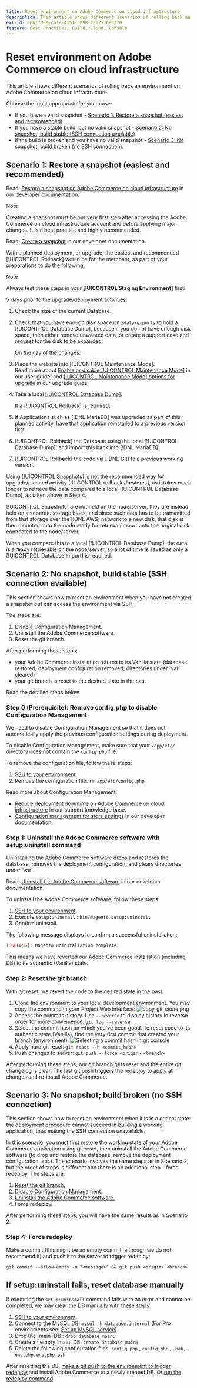 ```yaml
---
title: Reset environment on Adobe Commerce on cloud infrastructure
description: This article shows different scenarios of rolling back an environment on Adobe Commerce on cloud infrastructure.
exl-id: e6b27838-ca1e-415f-a098-2aa2576e3f20
feature: Best Practices, Build, Cloud, Console
---
```

# Reset environment on Adobe Commerce on cloud infrastructure

This article shows different scenarios of rolling back an environment on Adobe Commerce on cloud infrastructure.

Choose the most appropriate for your case:

* If you have a valid snapshot - [Scenario 1: Restore a snapshot (easiest and recommended)](#scen1).
* If you have a stable build, but no valid snapshot - [Scenario 2: No snapshot, build stable (SSH connection available)](#scen2).
* If the build is broken and you have no valid snapshot - [Scenario 3: No snapshot; build broken (no SSH connection)](#scen3).

## Scenario 1: Restore a snapshot (easiest and recommended)

Read: [Restore a snapshot on Adobe Commerce on cloud infrastructure](https://devdocs.magento.com/cloud/project/project-webint-snap.html#restore-snapshot) in our developer documentation.

>[!NOTE]
>
>Creating a snapshot must be our very first step after accessing the Adobe Commerce on cloud infrastructure account and before applying major changes. It is a best practice and highly recommended.

Read: [Create a snapshot](https://devdocs.magento.com/cloud/project/project-webint-snap.html#create-snapshot) in our developer documentation.

With a planned deployment, or upgrade, the easiest and recommended [!UICONTROL Rollback] would be for the merchant, as part of your preparations to do the following:

>[!NOTE]
>
>Always test these steps in your **[!UICONTROL Staging Environment]** first!

<u>5 days prior to the upgrade/deployment activities</u>:

1. Check the size of the current Database.
1. Check that you have enough disk space on `/data/exports` to hold a [!UICONTROL Database Dump], because if you do not have enough disk space, then either remove unwanted data, or create a support case and request for the disk to be expanded.

    <u>On the day of the changes</u>:

1. Place the website into [!UICONTROL Maintenance Mode].<br>
Read more about [Enable or disable [!UICONTROL Maintenance Mode]](https://experienceleague.adobe.com/docs/commerce-operations/installation-guide/tutorials/maintenance-mode.html) in our user guide, and [[!UICONTROL Maintenance Mode] options for upgrade](https://experienceleague.adobe.com/docs/commerce-operations/upgrade-guide/troubleshooting/maintenance-mode-options.html) in our upgrade guide.
1. Take a local [[!UICONTROL Database Dump]](https://experienceleague.adobe.com/docs/commerce-knowledge-base/kb/how-to/create-database-dump-on-cloud.html).

    <u>If a [!UICONTROL Rollback] is required</u>:

1. If Applications such as [!DNL MariaDB] was upgraded as part of this planned activity, have that application reinstalled to a previous version first.
1. [!UICONTROL Rollback] the Database using the local [!UICONTROL Database Dump], and import this back into [!DNL MariaDB].
1. [!UICONTROL Rollback] the code via [!DNL Git] to a previous working version.

Using [!UICONTROL Snapshots] is not the recommended way for upgrade/planned activity [!UICONTROL rollbacks/restores], as it takes much longer to retrieve the data compared to a local [!UICONTROL Database Dump], as taken above in Step 4.

[!UICONTROL Snapshots] are not held on the node/server, they are instead held on a separate storage block, and since such data has to be transmitted from that storage over the [!DNL AWS] network to a new disk, that disk is then mounted onto the node ready for retrieval/import onto the original disk connected to the node/server.

When you compare this to a local [!UICONTROL Database Dump], the data is already retrievable on the node/server, so a lot of time is saved as only a [!UICONTROL Database Import] is required.

## Scenario 2: No snapshot, build stable (SSH connection available)

This section shows how to reset an environment when you have not created a snapshot but can access the environment via SSH.

The steps are:

1. Disable Configuration Management.
1. Uninstall the Adobe Commerce software.
1. Reset the git branch.

After performing these steps:

* your Adobe Commerce installation returns to its Vanilla state (database restored; deployment configuration removed; directories under \`var\` cleared)
* your git branch is reset to the desired state in the past

Read the detailed steps below.

### Step 0 (Prerequisite): Remove config.php to disable Configuration Management

We need to disable Configuration Management so that it does not automatically apply the previous configuration settings during deployment.

To disable Configuration Management, make sure that your `/app/etc/` directory does not contain the `config.php` file.

To remove the configuration file, follow these steps:

1. [SSH to your environment](https://experienceleague.adobe.com/docs/commerce-cloud-service/user-guide/develop/secure-connections.html).
1. Remove the configuration file: `rm app/etc/config.php`

Read more about Configuration Management:

* [Reduce deployment downtime on Adobe Commerce on cloud infrastructure](/help/how-to/general/magento-cloud-reduce-deployment-downtime-with-configuration-management.md) in our support knowledge base.
* [Configuration management for store settings](https://experienceleague.adobe.com/docs/commerce-cloud-service/user-guide/configure-store/store-settings.html) in our developer documentation.

### Step 1: Uninstall the Adobe Commerce software with setup:uninstall command

>
Uninstalling the Adobe Commerce software drops and restores the database, removes the deployment configuration, and clears directories under \`var\`.

Read: [Uninstall the Adobe Commerce software](https://experienceleague.adobe.com/docs/commerce-operations/installation-guide/tutorials/uninstall.html) in our developer documentation.

To uninstall the Adobe Commerce software, follow these steps:

1. [SSH to your environment](https://experienceleague.adobe.com/docs/commerce-cloud-service/user-guide/develop/secure-connections.html).
1. Execute `setup:uninstall` : `bin/magento setup:uninstall`
1. Confirm uninstall.

The following message displays to confirm a successful uninstallation:

```php
[SUCCESS]: Magento uninstallation complete.
```

This means we have reverted our Adobe Commerce installation (including DB) to its authentic (Vanilla) state.

### Step 2: Reset the git branch

With git reset, we revert the code to the desired state in the past.

1. Clone the environment to your local development environment. You may copy the command in your Project Web Interface:    ![copy_git_clone.png](assets/copy_git_clone.png)
1. Access the commits history. Use `--reverse` to display history in reverse order for more convenience: `git log --reverse`
1. Select the commit hash on which you've been good. To reset code to its authentic state (Vanilla), find the very first commit that created your branch (environment).
    ![Selecting a commit hash in git console](assets/select_commit_hash.png)
1. Apply hard git reset: `git reset --h <commit_hash>`
1. Push changes to server: `git push --force <origin> <branch>`

After performing these steps, our git branch gets reset and the entire git changelog is clear. The last git push triggers the redeploy to apply all changes and re-install Adobe Commerce.

## Scenario 3: No snapshot; build broken (no SSH connection)

This section shows how to reset an environment when it is in a critical state: the deployment procedure cannot succeed in building a working application, thus making the SSH connection unavailable.

In this scenario, you must first restore the working state of your Adobe Commerce application using git reset, then uninstall the Adobe Commerce software (to drop and restore the database, remove the deployment configuration, etc.). The scenario involves the same steps as in Scenario 2, but the order of steps is different and there is an additional step &ndash; force redeploy. The steps are:

1. [Reset the git branch.](/help/how-to/general/reset-environment-on-cloud.md#reset-git-branch)
1. [Disable Configuration Management.](/help/how-to/general/reset-environment-on-cloud.md#disable_config_management)
1. [Uninstall the Adobe Commerce software.](/help/how-to/general/reset-environment-on-cloud.md#setup-uninstall)
1. Force redeploy.

After performing these steps, you will have the same results as in Scenario 2.

### Step 4: Force redeploy

Make a commit (this might be an empty commit, although we do not recommend it) and push it to the server to trigger redeploy:

```git
git commit --allow-empty -m "<message>" && git push <origin> <branch>
```

## If setup:uninstall fails, reset database manually

If executing the `setup:uninstall` command fails with an error and cannot be completed, we may clear the DB manually with these steps:

1. [SSH to your environment](https://experienceleague.adobe.com/docs/commerce-cloud-service/user-guide/develop/secure-connections.html).
1. Connect to the MySQL DB: `mysql -h database.internal` (For Pro environments see: [Set up MySQL service](https://experienceleague.adobe.com/docs/commerce-cloud-service/user-guide/configure/service/mysql.html)).
1. Drop the \`main\` DB : `drop database main;`
1. Create an empty \`main\` DB: `create database main;`
1. Delete the following configuration files: `config.php` , `config.php` , `.bak,` , `env.php`, `env.php.bak`

After resetting the DB, [make a git push to the environment to trigger redeploy](https://experienceleague.adobe.com/docs/commerce-operations/configuration-guide/deployment/examples/example-using-cli.html) and install Adobe Commerce to a newly created DB. Or [run the redeploy command](https://experienceleague.adobe.com/docs/commerce-cloud-service/user-guide/dev-tools/cloud-cli.html#environment-commands).
